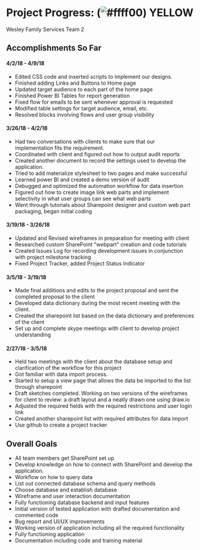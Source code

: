 # Project Progress: \(![#ffff00](https://placehold.it/15/c5f015/000000?text=+)\) YELLOW
Wesley Family Services Team 2

## Accomplishments So Far

#### 4/2/18 - 4/9/18

* Edited CSS code and inserted scripts to implement our designs.
* Finished adding Links and Buttons to Home page
* Updated target audience to each part of the home page
* Finished Power BI Tables for report generation
* Fixed flow for emails to be sent whenever approval is requested
* Modified table settings for target audience, email, etc.
* Resolved blocks involving flows and user group visibility

#### 3/26/18 - 4/2/18
* Had two conversations with clients to make sure that our implementation fits the requirement.
* Coordinated with client and figured out how to output audit reports
* Created another document to record the settings used to develop the application.
* Tried to add materialize stylesheet to two pages and make successful
* Learned power BI and created a demo version of audit
* Debugged and optimized the automation workflow for data insertion
* Figured out how to create image link web parts and implement selectivity in what user groups can see what web parts
* Went through tutorials about Sharepoint designer and custom web part packaging, began initial coding

#### 3/19/18 - 3/26/18
* Updated and Revised wireframes in preparation for meeting with client
* Researched custom SharePoint "webpart" creation and code tutorials
* Created Issues Log for recording development issues in conjunction with project milestone tracking
* Fixed Project Tracker, added Project Status Indicator

#### 3/5/18 - 3/19/18
* Made final additions and edits to the project proposal and sent the completed proposal to the client
* Developed data dictionary  during the most recent meeting with the client.
* Created the sharepoint list based on the data dictionary and preferences of the client
* Set up and complete skype meetings with client to develop project understanding

#### 2/27/18 - 3/5/18
* Held two meetings with the client about the database setup and clarification of the workflow for this project
* Got familiar with data import process.
* Started to setup a view page that allows the data be imported to the list through sharepoint
* Draft sketches completed. Working on two versions of the wireframes for client to review: a draft layout and a neatly drawn one using draw.io
* Adjusted the required fields with the required restrictions and user login link
* Created another sharepoint list with required attributes for data import
* Use github to create a project tracker

## Overall Goals
* All team members get SharePoint set up
* Develop knowledge on how to connect with SharePoint and develop the application.
* Workflow on how to query data
* List out connected database schema and query methods
* Choose database and establish database
* Wireframe and user interaction documentation
* Fully functioning database backend and input features
* Initial version of tested application with drafted documentation and commented code
* Bug report and UI/UX improvements
* Working version of application including all the required functionality
* Fully functioning application
* Documentation including code and training material
